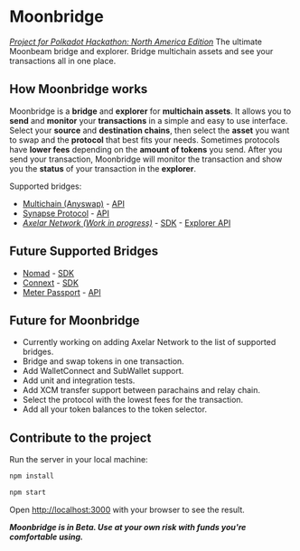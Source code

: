 # Moonbridge

[*Project for Polkadot Hackathon: North America Edition*](https://devpost.com/software/moonbridge)
The ultimate Moonbeam bridge and explorer. Bridge multichain assets and see your transactions all in one place.

## How Moonbridge works

Moonbridge is a **bridge** and **explorer** for **multichain assets**. It allows you to **send** and **monitor** your **transactions** in a simple and easy to use interface. Select your **source** and **destination chains**, then select the **asset** you want to swap and the **protocol** that best fits your needs. Sometimes protocols have **lower fees** depending on the **amount of tokens** you send. After you send your transaction, Moonbridge will monitor the transaction and show you the **status** of your transaction in the **explorer**.

 Supported bridges:

- [Multichain (Anyswap)](https://app.multichain.org/#/router) - [API](https://github.com/anyswap/CrossChain-Bridge/wiki/CrossChain-Bridge-API#restful-api-reference)
- [Synapse Protocol](https://synapseprotocol.com/) - [API](https://syn-api-x.herokuapp.com/apidoc/#api-_header)
- [*Axelar Network (Work in progress)*](https://satellite.money/) - [SDK](https://docs.axelar.dev/dev/axelarjs-sdk/token-transfer-dep-addr) - [Explorer API](https://github.com/synapsecns/explorer-api)

## Future Supported Bridges

- [Nomad](https://app.nomad.xyz/) - [SDK](https://docs.nomad.xyz/dev/sdk.html)
- [Connext](https://bridge.connext.network/?sendingChainId=1284) - [SDK](https://docs.connext.network/developers/sdk/sdk-quickstart)
- [Meter Passport](https://passport.meter.io/#/) - [API](https://github.com/meterio/meterify#web3-method-supported)

## Future for Moonbridge

- Currently working on adding Axelar Network to the list of supported bridges.
- Bridge and swap tokens in one transaction.
- Add WalletConnect and SubWallet support.
- Add unit and integration tests.
- Add XCM transfer support between parachains and relay chain.
- Select the protocol with the lowest fees for the transaction.
- Add all your token balances to the token selector.

## Contribute to the project

Run the server in your local machine:

```bash
npm install

npm start
```

Open <http://localhost:3000> with your browser to see the result.


***Moonbridge is in Beta. Use at your own risk with funds you're comfortable using.***
